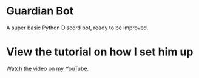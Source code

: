# Guardian Bot
A super basic Python Discord bot, ready to be improved.

# View the tutorial on how I set him up
<a href="https://www.youtube.com/watch?v=WHvhsf8vUPM">
  Watch the video on my YouTube.
</a>
